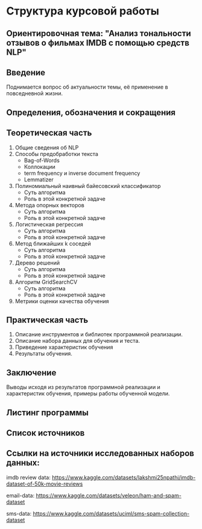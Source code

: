 # Структура курсовой работы

## Ориентировочная тема: "Анализ тональности отзывов о фильмах IMDB с помощью средств NLP"

## Введение

Поднимается вопрос об актуальности темы, её применение в повседневной жизни.

## Определения, обозначения и сокращения

## Теоретическая часть

1. Общие сведения об NLP
2. Способы предобработки текста
    * Bag-of-Words
    * Коллокации
    * term frequency и inverse document frequency
    * Lemmatizer
3. Полиномиальный наивный байесовский классификатор
    * Суть алгоритма
    * Роль в этой конкретной задаче
4. Метода опорных векторов
    * Суть алгоритма
    * Роль в этой конкретной задаче
5. Логистическая регрессия
    * Суть алгоритма
    * Роль в этой конкретной задаче
6. Метод ближайших k соседей
    * Суть алгоритма
    * Роль в этой конкретной задаче
7. Дерево решений
    * Суть алгоритма
    * Роль в этой конкретной задаче
8. Алгоритм GridSearchCV
    * Суть алгоритма
    * Роль в этой конкретной задаче
9. Метрики оценки качества обучения


## Практическая часть

1. Описание инструментов и библиотек программной реализации.
2. Описание набора данных для обучения и теста.
3. Приведение характеристик обучения
4. Результаты обучения.

## Заключение

Выводы исходя из результатов программной реализации и характеристик обучения, примеры работы обученной модели.

## Листинг программы

## Список источников

## Ссылки на источники исследованных наборов данных:

imdb review data: https://www.kaggle.com/datasets/lakshmi25npathi/imdb-dataset-of-50k-movie-reviews

email-data: https://www.kaggle.com/datasets/veleon/ham-and-spam-dataset

sms-data: https://www.kaggle.com/datasets/uciml/sms-spam-collection-dataset
